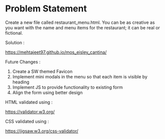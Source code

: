 # Problem Statement

Create a new file called restaurant_menu.html. You can be as creative as you want with the name and menu items for the restaurant; it can be real or fictional.

Solution :

https://mehtajeet97.github.io/mos_eisley_cantina/

Future Changes :

1. Create a SW themed Favicon
2. Implement mini modals in the menu so that each item is visible by heading
3. Implement JS to provide functionality to existing form
4. Align the form using better design

HTML validated using :

https://validator.w3.org/

CSS validated using :

https://jigsaw.w3.org/css-validator/
